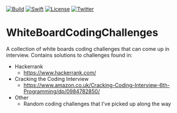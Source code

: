[![Build](https://github.com/wibosco/WhiteBoardCodingChallenges/actions/workflows/swift.yml/badge.svg)](https://github.com/wibosco/WhiteBoardCodingChallenges/actions/workflows/swift.yml)
[![Swift](https://img.shields.io/badge/Swift-5-orange.svg?style=flat)](https://swift.org)
[![License](http://img.shields.io/badge/License-MIT-green.svg?style=flat)](https://github.com/wibosco/WhiteBoardCodingChallenges/blob/main/LICENSE)
[![Twitter](https://img.shields.io/badge/Twitter-@wibosco-blue.svg?style=flat)](https://twitter.com/wibosco)

# WhiteBoardCodingChallenges
A collection of white boards coding challenges that can come up in interview. Contains solutions to challenges found in:

- Hackerrank
  - https://www.hackerrank.com/
- Cracking the Coding Interview
  - https://www.amazon.co.uk/Cracking-Coding-Interview-6th-Programming/dp/0984782850/
- Other
  - Random coding challenges that I've picked up along the way
